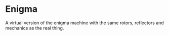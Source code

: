 # Enigma
 A virtual version of the enigma machine with the same rotors, reflectors and mechanics as the real thing.
